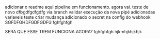 adicionar o readme aqui
pipeline em funcionamento. agora vai.
teste de novo
dfbgdfgdfgdfg
via branch
validar execução da nova pipé
adicionadas variaveis
teste criar mudança
adicionado o secret na config do webhook
SGFDFGHDFGDFGDFG
fghfghfgh


SERA QUE ESSE TREM FUNCIONA AGORA?
fghfghfgh
hjkmhjkhjkhjk

